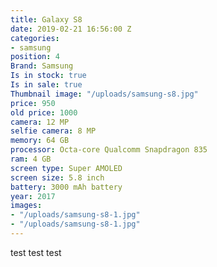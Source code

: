 ```yaml
---
title: Galaxy S8
date: 2019-02-21 16:56:00 Z
categories:
- samsung
position: 4
Brand: Samsung
Is in stock: true
Is in sale: true
Thumbnail image: "/uploads/samsung-s8.jpg"
price: 950
old price: 1000
camera: 12 MP
selfie camera: 8 MP
memory: 64 GB
processor: Octa-core Qualcomm Snapdragon 835
ram: 4 GB
screen type: Super AMOLED
screen size: 5.8 inch
battery: 3000 mAh battery
year: 2017
images:
- "/uploads/samsung-s8-1.jpg"
- "/uploads/samsung-s8-1.jpg"
---
```


test test test